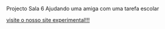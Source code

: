 
 Projecto Sala 6
 Ajudando uma amiga com uma tarefa escolar

  
   <a href="https://joelson-lopes.github.io/Projecto-Sala-6/novo.html">visite o nosso site experimental!!!</a>
